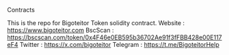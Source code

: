 Contracts

This is the repo for Bigoteitor Token solidity contract.
Website : https://www.bigoteitor.com
BscScan : https://bscscan.com/token/0x4F46e0EB595b36702Ae91f3fFBB428e00E117eF4
Twitter : https://x.com/bigoteitor
Telegram : https://t.me/BigoteitorHelp
